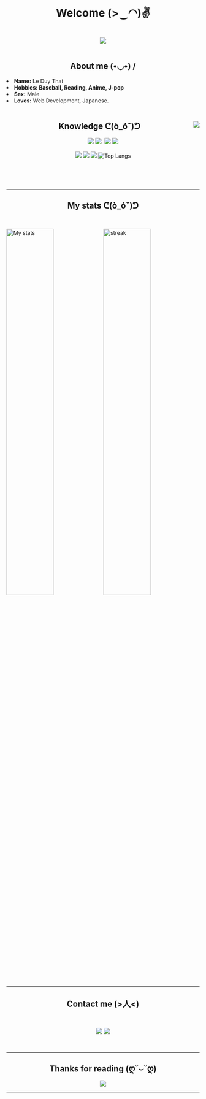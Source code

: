 <body>
<h1 align="center">Welcome (>‿◠)✌</h1>
<br />
<div align="center">
<img src="https://i.pinimg.com/originals/a6/19/67/a619673117125727cf9c13af1b22e949.gif" />
</div>
<br />
<div>
<h2 align="center">About me  (•◡•) /</h2>
<li>
<b>Name:</b> Le Duy Thai</li>
<li>
<b>Hobbies: Baseball, Reading, Anime, J-pop</b> 
</li>
<li>
<b>Sex:</b> Male 
</li>
<li>
<b>Loves:</b> Web Development, Japanese.
</li>
</div>
<br />

<div>
<img src="https://media2.giphy.com/media/7hW7hXXri33NK/giphy.gif" align="right">
<h2 align="center">Knowledge ᕦ(ò_óˇ)ᕤ</h2>
<p align="center"> <img src="https://img.shields.io/badge/html5%20-%23E34F26.svg?&style=for-the-badge&logo=html5&logoColor=white"/> <img src="https://img.shields.io/badge/css3%20-%231572B6.svg?&style=for-the-badge&logo=css3&logoColor=white"/>
 <img src="https://img.shields.io/badge/javascript%20-%23323330.svg?&style=for-the-badge&logo=javascript&logoColor=%23F7DF1E"/> <img src="https://img.shields.io/badge/React%20-%231572B6.svg?&style=for-the-badge&logo=react&logoColor=white"/><br><br>
  <img src="https://img.shields.io/badge/laravel-%23FF2D20.svg?style=for-the-badge&logo=laravel&logoColor=white" /> <img src="https://img.shields.io/badge/rails-%23CC0000.svg?style=for-the-badge&logo=ruby-on-rails&logoColor=white" /> <img src="https://img.shields.io/badge/node.js%20-%2343853D.svg?&style=for-the-badge&logo=node.js&logoColor=white"/>
  <img src="https://github-readme-stats.vercel.app/api/top-langs/?username=bekeodangyeuqn" alt="Top Langs" />
</p>
</div>

<br />
<br />
<br />

<hr>
<p>
<h2 align="center">My stats ᕦ(ò_óˇ)ᕤ</h2>
<br />
<p>
<img src="https://github-readme-stats.vercel.app/api?username=bekeodangyeuqn&show_icons=true&theme=tokyonight" alt="My stats" width="49.5%">
<img src="https://github-readme-streak-stats.herokuapp.com/?user=bekeodangyeuqn&theme=tokyonight" alt="streak" width="49.5%">
</p>
</p>

<br />
<hr>
<p>
<h2 align="center">Contact me (>人<)</h2>
<br>
<p align="center"><a href="https://www.facebook.com/mu.leduy" target="_blank"><img src="https://img.shields.io/badge/Facebook%20-%231DA1F2.svg?&style=for-the-badge&logo=Facebook&logoColor=white"/></a> <a href="https://twitter.com/LeDuyThai5" target="_blank"><img src="https://img.shields.io/badge/Twitter-%231DA1F2.svg?style=for-the-badge&logo=Twitter&logoColor=white"/></a></p>
</p>

<br />
<hr>
<div>
<h2 align="center">Thanks for reading (ღ˘⌣˘ღ)</h2>
<div align="center">
<img src="https://spirituabreath.com/wp-content/uploads/2018/08/Dream-divination-Thank-you.jpg">
</div>
<hr>
</div>
</div>
</body>


